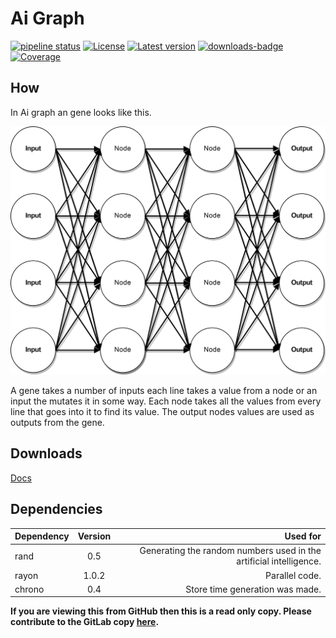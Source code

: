 # Ai Graph

[![pipeline status](https://gitlab.com/efunb/ai-graph/badges/master/pipeline.svg)](https://gitlab.com/efunb/ai-graph/commits/master)
[![License](https://img.shields.io/crates/l/ai-graph.svg)](https://crates.io/crates/ai-graph)
[![Latest version](https://img.shields.io/crates/v/ai-graph.svg)](https://crates.io/crates/ai-graph)
[![downloads-badge](https://img.shields.io/crates/d/ai-graph.svg)](https://crates.io/crates/ai-graph)
[![Coverage](https://codecov.io/gl/efunb/ai-graph/branch/master/graph/badge.svg)](https://codecov.io/gl/efunb/ai-graph)


## How

In Ai graph an gene looks like this.

![What a gene looks like](readme_imgs/diagram.png)

A gene takes a number of inputs each line takes a value from a node or an input the mutates it in some way.
Each node takes all the values from every line that goes into it to find its value.
The output nodes values are used as outputs from the gene.

## Downloads

[Docs](https://gitlab.com/efunb/ai-graph/-/jobs/artifacts/dev/download?job=docs)

## Dependencies

| Dependency | Version | Used for                                                           |
| :--------- | :-----: | -----------------------------------------------------------------: |
| rand       | 0.5     | Generating the random numbers used in the artificial intelligence. |
| rayon      | 1.0.2   | Parallel code.                                                     |
| chrono     | 0.4     | Store time generation was made.                                    |

**If you are viewing this from GitHub then this is a read only copy. Please contribute to the GitLab copy [here](https://gitlab.com/efunb/ai-graph).**